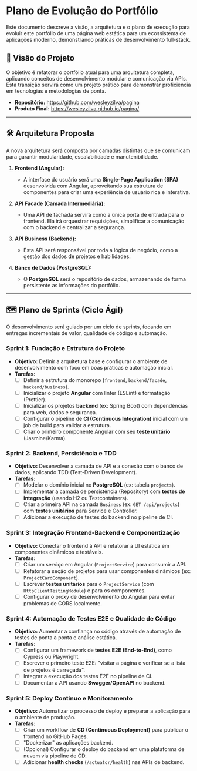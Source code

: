# Plano de Evolução do Portfólio

Este documento descreve a visão, a arquitetura e o plano de execução para evoluir este portfólio de uma página web estática para um ecossistema de aplicações moderno, demonstrando práticas de desenvolvimento full-stack.

## 🚀 Visão do Projeto

O objetivo é refatorar o portfólio atual para uma arquitetura completa, aplicando conceitos de desenvolvimento modular e comunicação via APIs. Esta transição servirá como um projeto prático para demonstrar proficiência em tecnologias e metodologias de ponta.

- **Repositório:** https://github.com/wesleyzilva/pagina
- **Produto Final:** https://wesleyzilva.github.io/pagina/

---

## 🛠️ Arquitetura Proposta

A nova arquitetura será composta por camadas distintas que se comunicam para garantir modularidade, escalabilidade e manutenibilidade.

1.  **Frontend (Angular):**
    *   A interface do usuário será uma **Single-Page Application (SPA)** desenvolvida com Angular, aproveitando sua estrutura de componentes para criar uma experiência de usuário rica e interativa.

2.  **API Facade (Camada Intermediária):**
    *   Uma API de fachada servirá como a única porta de entrada para o frontend. Ela irá orquestrar requisições, simplificar a comunicação com o backend e centralizar a segurança.

3.  **API Business (Backend):**
    *   Esta API será responsável por toda a lógica de negócio, como a gestão dos dados de projetos e habilidades.

4.  **Banco de Dados (PostgreSQL):**
    *   O **PostgreSQL** será o repositório de dados, armazenando de forma persistente as informações do portfólio.

---

## 🗺️ Plano de Sprints (Ciclo Ágil)

O desenvolvimento será guiado por um ciclo de sprints, focando em entregas incrementais de valor, qualidade de código e automação.

### **Sprint 1: Fundação e Estrutura do Projeto**
- **Objetivo:** Definir a arquitetura base e configurar o ambiente de desenvolvimento com foco em boas práticas e automação inicial.
- **Tarefas:**
    - [ ] Definir a estrutura do monorepo (`frontend`, `backend/facade`, `backend/business`).
    - [ ] Inicializar o projeto **Angular** com linter (ESLint) e formatação (Prettier).
    - [ ] Inicializar os projetos **backend** (ex: Spring Boot) com dependências para web, dados e segurança.
    - [ ] Configurar o pipeline de **CI (Continuous Integration)** inicial com um job de build para validar a estrutura.
    - [ ] Criar o primeiro componente Angular com seu **teste unitário** (Jasmine/Karma).

### **Sprint 2: Backend, Persistência e TDD**
- **Objetivo:** Desenvolver a camada de API e a conexão com o banco de dados, aplicando TDD (Test-Driven Development).
- **Tarefas:**
    - [ ] Modelar o domínio inicial no **PostgreSQL** (ex: tabela `projects`).
    - [ ] Implementar a camada de persistência (Repository) com **testes de integração** (usando H2 ou Testcontainers).
    - [ ] Criar a primeira API na camada `Business` (ex: `GET /api/projects`) com **testes unitários** para Service e Controller.
    - [ ] Adicionar a execução de testes do backend no pipeline de CI.

### **Sprint 3: Integração Frontend-Backend e Componentização**
- **Objetivo:** Conectar o frontend à API e refatorar a UI estática em componentes dinâmicos e testáveis.
- **Tarefas:**
    - [ ] Criar um serviço em Angular (`ProjectService`) para consumir a API.
    - [ ] Refatorar a seção de projetos para usar componentes dinâmicos (ex: `ProjectCardComponent`).
    - [ ] Escrever **testes unitários** para o `ProjectService` (com `HttpClientTestingModule`) e para os componentes.
    - [ ] Configurar o proxy de desenvolvimento do Angular para evitar problemas de CORS localmente.

### **Sprint 4: Automação de Testes E2E e Qualidade de Código**
- **Objetivo:** Aumentar a confiança no código através de automação de testes de ponta a ponta e análise estática.
- **Tarefas:**
    - [ ] Configurar um framework de **testes E2E (End-to-End)**, como Cypress ou Playwright.
    - [ ] Escrever o primeiro teste E2E: "visitar a página e verificar se a lista de projetos é carregada".
    - [ ] Integrar a execução dos testes E2E no pipeline de CI.
    - [ ] Documentar a API usando **Swagger/OpenAPI** no backend.

### **Sprint 5: Deploy Contínuo e Monitoramento**
- **Objetivo:** Automatizar o processo de deploy e preparar a aplicação para o ambiente de produção.
- **Tarefas:**
    - [ ] Criar um workflow de **CD (Continuous Deployment)** para publicar o frontend no GitHub Pages.
    - [ ] "Dockerizar" as aplicações backend.
    - [ ] (Opcional) Configurar o deploy do backend em uma plataforma de nuvem via pipeline de CD.
    - [ ] Adicionar **health checks** (`/actuator/health`) nas APIs de backend.
